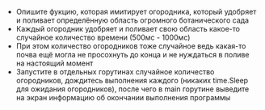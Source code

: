 - Опишите фукцию, которая имитирует огородника, который удобряет
и поливает определённую область огромного ботанического сада
- Каждый огородник удобряет и поливает свою область какое-то
случайное количество времени (500мс - 1000мс)
- При этом количество огородников тоже случайное ведь какая-то
почва ещё могла не просохнуть до конца и не нуждаться в поливе
на настоящий момент
- Запустите в отдельных горутинах случайное количество огородников,
дождитесь выполнения каждого (никаких time.Sleep для ожидания огородников),
после чего в main горутине выведите на экран информацию об окончании выполнения
программы
